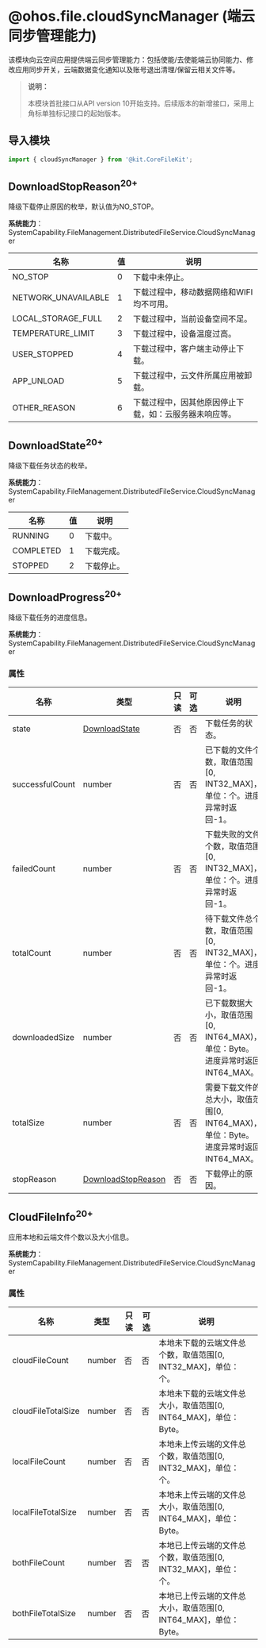# @ohos.file.cloudSyncManager (端云同步管理能力)
<!--Kit: Core File Kit-->
<!--Subsystem: FileManagement-->
<!--Owner: @zsyztt; @Hermits; @reminder2352-->
<!--Designer: @yunlanying-->
<!--Tester: @liuhonggang123-->
<!--Adviser: @foryourself-->

该模块向云空间应用提供端云同步管理能力：包括使能/去使能端云协同能力、修改应用同步开关，云端数据变化通知以及账号退出清理/保留云相关文件等。

> **说明：**
>
> 本模块首批接口从API version 10开始支持。后续版本的新增接口，采用上角标单独标记接口的起始版本。

## 导入模块

```ts
import { cloudSyncManager } from '@kit.CoreFileKit';
```
## DownloadStopReason<sup>20+</sup>

降级下载停止原因的枚举，默认值为NO_STOP。

**系统能力**：SystemCapability.FileManagement.DistributedFileService.CloudSyncManager

| 名称                | 值  | 说明                                                   |
| ------------------- | --- | ------------------------------------------------------ |
| NO_STOP             | 0   | 下载中未停止。                                         |
| NETWORK_UNAVAILABLE | 1   | 下载过程中，移动数据网络和WIFI均不可用。               |
| LOCAL_STORAGE_FULL  | 2   | 下载过程中，当前设备空间不足。                         |
| TEMPERATURE_LIMIT   | 3   | 下载过程中，设备温度过高。                             |
| USER_STOPPED        | 4   | 下载过程中，客户端主动停止下载。                       |
| APP_UNLOAD          | 5   | 下载过程中，云文件所属应用被卸载。                     |
| OTHER_REASON        | 6   | 下载过程中，因其他原因停止下载，如：云服务器未响应等。 |

## DownloadState<sup>20+</sup>

降级下载任务状态的枚举。

**系统能力**：SystemCapability.FileManagement.DistributedFileService.CloudSyncManager

| 名称      | 值  | 说明       |
| --------- | --- | ---------- |
| RUNNING   | 0   | 下载中。   |
| COMPLETED | 1   | 下载完成。 |
| STOPPED   | 2   | 下载停止。 |

## DownloadProgress<sup>20+</sup>

降级下载任务的进度信息。

**系统能力**：SystemCapability.FileManagement.DistributedFileService.CloudSyncManager

### 属性

| 名称            | 类型                                        | 只读 | 可选 | 说明                                                                          |
| --------------- | ------------------------------------------- | ---- | ---- | ----------------------------------------------------------------------------- |
| state           | [DownloadState](#downloadstate20)           | 否   | 否   | 下载任务的状态。                                                              |
| successfulCount | number                                      | 否   | 否   | 已下载的文件个数，取值范围[0, INT32_MAX]，单位：个。进度异常时返回-1。        |
| failedCount     | number                                      | 否   | 否   | 下载失败的文件个数，取值范围[0, INT32_MAX]，单位：个。进度异常时返回-1。      |
| totalCount      | number                                      | 否   | 否   | 待下载文件总个数，取值范围[0, INT32_MAX]，单位：个。进度异常时返回-1。        |
| downloadedSize  | number                                      | 否   | 否   | 已下载数据大小，取值范围[0, INT64_MAX)，单位：Byte。进度异常时返回INT64_MAX。 |
| totalSize       | number                                      | 否   | 否   | 需要下载文件的总大小，取值范围[0, INT64_MAX)，单位：Byte。进度异常时返回INT64_MAX。 |
| stopReason      | [DownloadStopReason](#downloadstopreason20) | 否   | 否   | 下载停止的原因。                                                              |

## CloudFileInfo<sup>20+</sup>

应用本地和云端文件个数以及大小信息。

**系统能力**：SystemCapability.FileManagement.DistributedFileService.CloudSyncManager

### 属性

| 名称               | 类型   | 只读 | 可选 | 说明                                                             |
| ------------------ | ------ | ---- | ---- | ---------------------------------------------------------------- |
| cloudFileCount     | number | 否   | 否   | 本地未下载的云端文件总个数，取值范围[0, INT32_MAX]，单位：个。   |
| cloudFileTotalSize | number | 否   | 否   | 本地未下载的云端文件总大小，取值范围[0, INT64_MAX]，单位：Byte。 |
| localFileCount     | number | 否   | 否   | 本地未上传云端的文件总个数，取值范围[0, INT32_MAX]，单位：个。   |
| localFileTotalSize | number | 否   | 否   | 本地未上传云端的文件总大小，取值范围[0, INT64_MAX]，单位：Byte。 |
| bothFileCount      | number | 否   | 否   | 本地已上传云端的文件总个数，取值范围[0, INT32_MAX]，单位：个。   |
| bothFileTotalSize | number | 否   | 否   | 本地已上传云端的文件总大小，取值范围[0, INT64_MAX]，单位：Byte。 |
